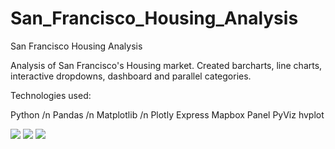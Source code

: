 # San_Francisco_Housing_Analysis
San Francisco Housing Analysis

Analysis of San Francisco's Housing market. Created barcharts, line charts, interactive dropdowns, dashboard and parallel categories. 

Technologies used:

Python /n
Pandas /n
Matplotlib /n
Plotly Express
Mapbox
Panel
PyViz
hvplot

![](GitHub_Projects_Folder/San_Francisco_Housing_Analysis/Images/LineChart.png)
![](GitHub_Projects_Folder/San_Francisco_Housing_Analysis/Images/Top_Ten_plot.png)
![](GitHub_Projects_Folder/San_Francisco_Housing_Analysis/Images/Top_Ten_Stacked.png)